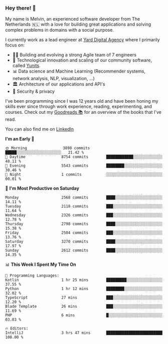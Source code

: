 ### Hey there! 👋

My name is Melvin, an experienced software developer from The Netherlands 🇳🇱 with a love for building great applications and solving complex problems in domains with a social purpose. 

I currently work as a lead engineer at [Yard Digital Agency](https://github.com/yardinternet) where I primarily focus on:

* 👏🏼 Building and evolving a strong Agile team of 7 engineers
* 🚀 Technological innovation and scaling of our community software, called [Yunits](https://www.yunits.com/).
* 📊 Data science and Machine Learning (Recommender systems, network analysis, NLP, visualization, ...)
* 🏛 Architecture of our applications and API's
* 🔐 Security & privacy

I've been programming since I was 12 years old and have been honing my skills ever since through work experience, reading, experimenting, and courses.
Check out my [Goodreads 📚](https://goodreads.com/melvinkoopmans) for an overview of the books that I've read. 

You can also find me on [LinkedIn](https://www.linkedin.com/in/melvinkoopmans)

<!--START_SECTION:waka-->
**I'm an Early 🐤** 

```text
🌞 Morning                3898 commits        █████░░░░░░░░░░░░░░░░░░░░   21.42 % 
🌆 Daytime                8754 commits        ████████████░░░░░░░░░░░░░   48.11 % 
🌃 Evening                5543 commits        ████████░░░░░░░░░░░░░░░░░   30.46 % 
🌙 Night                  1 commits           ░░░░░░░░░░░░░░░░░░░░░░░░░   00.01 % 
```
📅 **I'm Most Productive on Saturday** 

```text
Monday                   2568 commits        ████░░░░░░░░░░░░░░░░░░░░░   14.11 % 
Tuesday                  2118 commits        ███░░░░░░░░░░░░░░░░░░░░░░   11.64 % 
Wednesday                2326 commits        ███░░░░░░░░░░░░░░░░░░░░░░   12.78 % 
Thursday                 2798 commits        ████░░░░░░░░░░░░░░░░░░░░░   15.38 % 
Friday                   2504 commits        ███░░░░░░░░░░░░░░░░░░░░░░   13.76 % 
Saturday                 3270 commits        ████░░░░░░░░░░░░░░░░░░░░░   17.97 % 
Sunday                   2612 commits        ████░░░░░░░░░░░░░░░░░░░░░   14.35 % 
```


📊 **This Week I Spent My Time On** 

```text
💬 Programming Languages: 
Kotlin                   1 hr 25 mins        █████████░░░░░░░░░░░░░░░░   37.55 % 
Python                   1 hr 12 mins        ████████░░░░░░░░░░░░░░░░░   32.02 % 
TypeScript               27 mins             ███░░░░░░░░░░░░░░░░░░░░░░   12.20 % 
Blade Template           26 mins             ███░░░░░░░░░░░░░░░░░░░░░░   11.69 % 
PHP                      6 mins              █░░░░░░░░░░░░░░░░░░░░░░░░   03.03 % 

🔥 Editors: 
IntelliJ                 3 hrs 47 mins       █████████████████████████   100.00 % 
```


<!--END_SECTION:waka-->
